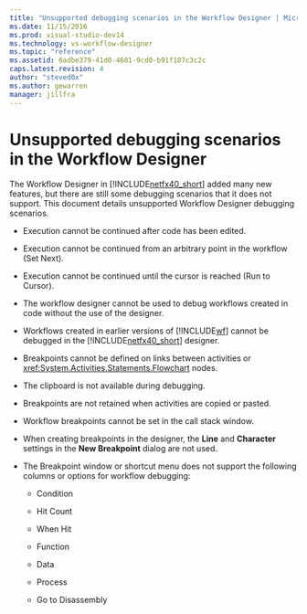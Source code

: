 ```yaml
---
title: "Unsupported debugging scenarios in the Workflow Designer | Microsoft Docs"
ms.date: 11/15/2016
ms.prod: visual-studio-dev14
ms.technology: vs-workflow-designer
ms.topic: "reference"
ms.assetid: 6adbe379-41d0-4681-9cd0-b91f187c3c2c
caps.latest.revision: 4
author: "steved0x"
ms.author: gewarren
manager: jillfra
---
```

# Unsupported debugging scenarios in the Workflow Designer
The Workflow Designer in [!INCLUDE[netfx40_short](../includes/netfx40-short-md.md)] added many new features, but there are still some debugging scenarios that it does not support. This document details unsupported Workflow Designer debugging scenarios.  
  
- Execution cannot be continued after code has been edited.  
  
- Execution cannot be continued from an arbitrary point in the workflow (Set Next).  
  
- Execution cannot be continued until the cursor is reached (Run to Cursor).  
  
- The workflow designer cannot be used to debug workflows created in code without the use of the designer.  
  
- Workflows created in earlier versions of [!INCLUDE[wf](../includes/wf-md.md)] cannot be debugged in the [!INCLUDE[netfx40_short](../includes/netfx40-short-md.md)] designer.  
  
- Breakpoints cannot be defined on links between activities or <xref:System.Activities.Statements.Flowchart> nodes.  
  
- The clipboard is not available during debugging.  
  
- Breakpoints are not retained when activities are copied or pasted.  
  
- Workflow breakpoints cannot be set in the call stack window.  
  
- When creating breakpoints in the designer, the **Line** and **Character** settings in the **New Breakpoint** dialog are not used.  
  
- The Breakpoint window or shortcut menu does not support the following columns or options for workflow debugging:  
  
    - Condition  
  
    - Hit Count  
  
    - When Hit  
  
    - Function  
  
    - Data  
  
    - Process  
  
    - Go to Disassembly